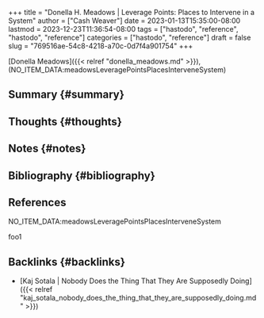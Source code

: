 +++
title = "Donella H. Meadows | Leverage Points: Places to Intervene in a System"
author = ["Cash Weaver"]
date = 2023-01-13T15:35:00-08:00
lastmod = 2023-12-23T11:36:54-08:00
tags = ["hastodo", "reference", "hastodo", "reference"]
categories = ["hastodo", "reference"]
draft = false
slug = "769516ae-54c8-4218-a70c-0d7f4a901754"
+++

[Donella Meadows]({{< relref "donella_meadows.md" >}}), (NO_ITEM_DATA:meadowsLeveragePointsPlacesInterveneSystem)


## Summary {#summary}


## Thoughts {#thoughts}


## Notes {#notes}


## Bibliography {#bibliography}

## References

<style>.csl-entry{text-indent: -1.5em; margin-left: 1.5em;}</style><div class="csl-bib-body">
  <div class="csl-entry">NO_ITEM_DATA:meadowsLeveragePointsPlacesInterveneSystem</div>
</div>

foo1


## Backlinks {#backlinks}

-   [Kaj Sotala | Nobody Does the Thing That They Are Supposedly Doing]({{< relref "kaj_sotala_nobody_does_the_thing_that_they_are_supposedly_doing.md" >}})
